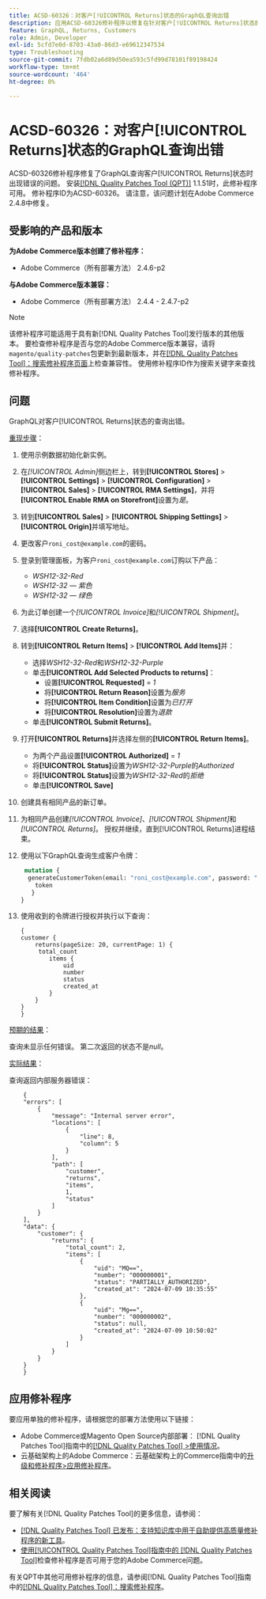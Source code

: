 ```yaml
---
title: ACSD-60326：对客户[!UICONTROL Returns]状态的GraphQL查询出错
description: 应用ACSD-60326修补程序以修复在针对客户[!UICONTROL Returns]状态的GraphQL查询中发生错误的Adobe Commerce问题。
feature: GraphQL, Returns, Customers
role: Admin, Developer
exl-id: 5cfd7e0d-8703-43a0-86d3-e69612347534
type: Troubleshooting
source-git-commit: 7fdb02a6d89d50ea593c5fd99d78101f89198424
workflow-type: tm+mt
source-wordcount: '464'
ht-degree: 0%

---
```


# ACSD-60326：对客户[!UICONTROL Returns]状态的GraphQL查询出错

ACSD-60326修补程序修复了GraphQL查询客户[!UICONTROL Returns]状态时出现错误的问题。 安装[[!DNL Quality Patches Tool (QPT)]](https://experienceleague.adobe.com/en/docs/commerce-operations/tools/quality-patches-tool/quality-patches-tool-to-self-serve-quality-patches) 1.1.51时，此修补程序可用。 修补程序ID为ACSD-60326。 请注意，该问题计划在Adobe Commerce 2.4.8中修复。

## 受影响的产品和版本

**为Adobe Commerce版本创建了修补程序：**

* Adobe Commerce（所有部署方法） 2.4.6-p2

**与Adobe Commerce版本兼容：**

* Adobe Commerce（所有部署方法） 2.4.4 - 2.4.7-p2

>[!NOTE]
>
>该修补程序可能适用于具有新[!DNL Quality Patches Tool]发行版本的其他版本。 要检查修补程序是否与您的Adobe Commerce版本兼容，请将`magento/quality-patches`包更新到最新版本，并在[[!DNL Quality Patches Tool]：搜索修补程序页面](https://experienceleague.adobe.com/tools/commerce-quality-patches/index.html)上检查兼容性。 使用修补程序ID作为搜索关键字来查找修补程序。

## 问题

GraphQL对客户[!UICONTROL Returns]状态的查询出错。

<u>重现步骤</u>：

1. 使用示例数据初始化新实例。
1. 在&#x200B;*[!UICONTROL Admin]*&#x200B;侧边栏上，转到&#x200B;**[!UICONTROL Stores]** > **[!UICONTROL Settings]** > **[!UICONTROL Configuration]** > **[!UICONTROL Sales]** > **[!UICONTROL RMA Settings]**，并将&#x200B;**[!UICONTROL Enable RMA on Storefront]**&#x200B;设置为&#x200B;*是*。
1. 转到&#x200B;**[!UICONTROL Sales]** > **[!UICONTROL Shipping Settings]** > **[!UICONTROL Origin]**&#x200B;并填写地址。
1. 更改客户`roni_cost@example.com`的密码。
1. 登录到管理面板，为客户`roni_cost@example.com`订购以下产品：
   * *WSH12-32-Red*
   * *WSH12-32 — 紫色*
   * *WSH12-32 — 绿色*
1. 为此订单创建一个&#x200B;*[!UICONTROL Invoice]*&#x200B;和&#x200B;*[!UICONTROL Shipment]*。
1. 选择&#x200B;**[!UICONTROL Create Returns]**。
1. 转到&#x200B;**[!UICONTROL Return Items]** > **[!UICONTROL Add Items]**&#x200B;并：
   * 选择&#x200B;*WSH12-32-Red*&#x200B;和&#x200B;*WSH12-32-Purple*
   * 单击&#x200B;**[!UICONTROL Add Selected Products to returns]**：
      * 设置&#x200B;**[!UICONTROL Requested]** = *1*
      * 将&#x200B;**[!UICONTROL Return Reason]**&#x200B;设置为&#x200B;*服务*
      * 将&#x200B;**[!UICONTROL Item Condition]**&#x200B;设置为&#x200B;*已打开*
      * 将&#x200B;**[!UICONTROL Resolution]**&#x200B;设置为&#x200B;*退款*
   * 单击&#x200B;**[!UICONTROL Submit Returns]**。
1. 打开&#x200B;**[!UICONTROL Returns]**&#x200B;并选择左侧的&#x200B;**[!UICONTROL Return Items]**。
   * 为两个产品设置&#x200B;**[!UICONTROL Authorized]** = *1*
   * 将&#x200B;**[!UICONTROL Status]**&#x200B;设置为&#x200B;*WSH12-32-Purple*&#x200B;的&#x200B;*Authorized*
   * 将&#x200B;**[!UICONTROL Status]**&#x200B;设置为&#x200B;*WSH12-32-Red*&#x200B;的&#x200B;*拒绝*
   * 单击&#x200B;**[!UICONTROL Save]**
1. 创建具有相同产品的新订单。
1. 为相同产品创建&#x200B;*[!UICONTROL Invoice]*、*[!UICONTROL Shipment]*&#x200B;和&#x200B;*[!UICONTROL Returns]*。 授权并继续，直到[!UICONTROL Returns]进程结束。
1. 使用以下GraphQL查询生成客户令牌：

   ```GraphQL
    mutation {
     generateCustomerToken(email: "roni_cost@example.com", password: "password") {
       token
      }
   }
   ```

1. 使用收到的令牌进行授权并执行以下查询：

   ```
   {
   customer {
       returns(pageSize: 20, currentPage: 1) {
        total_count
           items {
               uid
               number
               status
               created_at
           }
       }
   }
   }
   ```

<u>预期的结果</u>：

查询未显示任何错误。 第二次返回的状态不是&#x200B;*null*。

<u>实际结果</u>：

查询返回内部服务器错误：

```
    {
    "errors": [
        {
            "message": "Internal server error",
            "locations": [
                {
                    "line": 8,
                    "column": 5
                }
            ],
            "path": [
                "customer",
                "returns",
                "items",
                1,
                "status"
            ]
        }
    ],
    "data": {
        "customer": {
            "returns": {
                "total_count": 2,
                "items": [
                    {
                        "uid": "MQ==",
                        "number": "000000001",
                        "status": "PARTIALLY_AUTHORIZED",
                        "created_at": "2024-07-09 10:35:55"
                    },
                    {
                        "uid": "Mg==",
                        "number": "000000002",
                        "status": null,
                        "created_at": "2024-07-09 10:50:02"
                    }
                ]
            }
        }
    }
    } 
```

## 应用修补程序

要应用单独的修补程序，请根据您的部署方法使用以下链接：

* Adobe Commerce或Magento Open Source内部部署： [!DNL Quality Patches Tool]指南中的[[!DNL Quality Patches Tool] >使用情况](/help/tools/quality-patches-tool/usage.md)。
* 云基础架构上的Adobe Commerce：云基础架构上的Commerce指南中的[升级和修补程序>应用修补程序](https://experienceleague.adobe.com/docs/commerce-cloud-service/user-guide/develop/upgrade/apply-patches.html)。

## 相关阅读

要了解有关[!DNL Quality Patches Tool]的更多信息，请参阅：

* [[!DNL Quality Patches Tool] 已发布：支持知识库中用于自助提供高质量修补程序的新工具](https://experienceleague.adobe.com/en/docs/commerce-operations/tools/quality-patches-tool/quality-patches-tool-to-self-serve-quality-patches)。
* [使用[!UICONTROL Quality Patches Tool]指南中的 [!DNL Quality Patches Tool]](/help/tools/quality-patches-tool/patches-available-in-qpt/check-patch-for-magento-issue-with-magento-quality-patches.md)检查修补程序是否可用于您的Adobe Commerce问题。

有关QPT中其他可用修补程序的信息，请参阅[!DNL Quality Patches Tool]指南中的[[!DNL Quality Patches Tool]：搜索修补程序](https://experienceleague.adobe.com/tools/commerce-quality-patches/index.html)。
